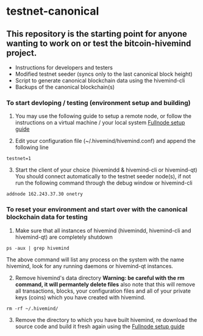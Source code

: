 # testnet-canonical

## This repository is the starting point for anyone wanting to work on or test the bitcoin-hivemind project.
+ Instructions for developers and testers
+ Modified testnet seeder (syncs only to the last canonical block height)
+ Script to generate canonical blockchain data using the hivemind-cli
+ Backups of the canonical blockchain(s)

### To start devloping / testing (environment setup and building)
1. You may use the following guide to setup a remote node, or follow the instructions on a virtual machine / your local system [Fullnode setup guide](https://github.com/bitcoin-hivemind/hivemind/blob/master/doc/fullnode-setup.txt)

2. Edit your configuration file (~/.hivemind/hivemind.conf) and append the following line
  ```
  testnet=1
  ```

3. Start the client of your choice (hivemindd & hivemind-cli or hivemind-qt) You should connect automatically to the testnet seeder node(s), if not run the following command through the debug window or hivemind-cli
  ```
  addnode 162.243.37.30 onetry
  ```
  
### To reset your environment and start over with the canonical blockchain data for testing
1. Make sure that all instances of hivemind (hivemindd, hivemind-cli and hivemind-qt) are completely shutdown
  ```
  ps -aux | grep hivemind
  ```
  The above command will list any process on the system with the name hivemind, look for any running daemons or hivemind-qt instances.

2. Remove hivemind's data directory <b>Warning: be careful with the rm command, it will permantely delete files</b> also note that this will remove all transactions, blocks, your configuration files and all of your private keys (coins) which you have created with hivemind.
  ```
  rm -rf ~/.hivemind/
  ```
  
3. Remove the directory to which you have built hivemind, re download the source code and build it fresh again using the [Fullnode setup guide](https://github.com/bitcoin-hivemind/hivemind/blob/master/doc/fullnode-setup.txt)
